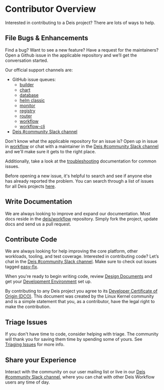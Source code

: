 # Contributor Overview

Interested in contributing to a Deis project?  There are lots of ways to help.

## File Bugs & Enhancements

Find a bug? Want to see a new feature? Have a request for the maintainers? Open a Github issue in the applicable repository and we’ll get the conversation started.

Our official support channels are:

- GitHub issue queues:
    - [builder](https://github.com/deis/builder/issues)
    - [chart](https://github.com/deis/charts/issues)
    - [database](https://github.com/deis/postgres/issues)
    - [helm classic](https://github.com/helm/helm-classic/issues)
    - [monitor](https://github.com/deis/monitor/issues)
    - [registry](https://github.com/deis/registry/issues)
    - [router](https://github.com/deis/router/issues)
    - [workflow](https://github.com/deis/workflow/issues)
    - [workflow-cli](https://github.com/deis/workflow-cli/issues)
- [Deis #community Slack channel][slack]

Don't know what the applicable repository for an issue is? Open up in issue in [workflow][] or chat with a maintainer in the [Deis #community Slack channel][slack] and we'll make sure it gets to the right place.

Additionally, take a look at the [troubleshooting][] documentation for common issues.

Before opening a new issue, it's helpful to search and see if anyone else has already reported the problem. You can search through a list of issues for all Deis projects [here][issues].

## Write Documentation

We are always looking to improve and expand our documentation. Most docs reside in the [deis/workflow][workflow] repository. Simply fork the project, update docs and send us a pull request.

## Contribute Code

We are always looking for help improving the core platform, other workloads, tooling, and test coverage. Interested in contributing code? Let’s chat in the [Deis #community Slack channel][slack]. Make sure to check out issues tagged [easy-fix][].

When you're ready to begin writing code, review [Design Documents][dd] and get your [Development Environment][dev-environment] set up.

By contributing to any Deis project you agree to its [Developer Certificate of Origin (DCO)][dco]. This document was created by the Linux Kernel community and is a simple statement that you, as a contributor, have the legal right to make the contribution.

## Triage Issues

If you don't have time to code, consider helping with triage. The community will thank you for saving them time by spending some of yours. See [Triaging Issues](triaging-issues.md) for more info.

## Share your Experience

Interact with the community on our user mailing list or live in our [Deis #community Slack channel](https://slack.deis.io), where you can chat with other Deis Workflow users any time of day.

[workflow]: https://github.com/deis/workflow
[dd]: design-documents.md
[dev-environment]: development-environment.md
[easy-fix]: https://github.com/issues?q=user%3Adeis+label%3Aeasy-fix+is%3Aopen
[dco]: https://github.com/deis/workflow/blob/master/DCO
[troubleshooting]: ../troubleshooting/index.md
[issues]: https://github.com/pulls?utf8=%E2%9C%93&q=user%3Adeis+user%3Ahelm
[slack]: https://slack.deis.io
